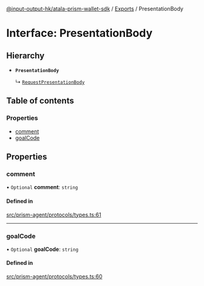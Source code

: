 [@input-output-hk/atala-prism-wallet-sdk](../README.md) / [Exports](../modules.md) / PresentationBody

# Interface: PresentationBody

## Hierarchy

- **`PresentationBody`**

  ↳ [`RequestPresentationBody`](RequestPresentationBody.md)

## Table of contents

### Properties

- [comment](PresentationBody.md#comment)
- [goalCode](PresentationBody.md#goalcode)

## Properties

### comment

• `Optional` **comment**: `string`

#### Defined in

[src/prism-agent/protocols/types.ts:61](https://github.com/input-output-hk/atala-prism-wallet-sdk-ts/blob/3f28060/src/prism-agent/protocols/types.ts#L61)

___

### goalCode

• `Optional` **goalCode**: `string`

#### Defined in

[src/prism-agent/protocols/types.ts:60](https://github.com/input-output-hk/atala-prism-wallet-sdk-ts/blob/3f28060/src/prism-agent/protocols/types.ts#L60)
